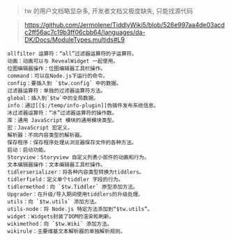 > tw 的用户文档略显杂多, 开发者文档又极度缺失, 只能找源代码

> https://github.com/Jermolene/TiddlyWiki5/blob/526e997aa4de03acdc2ff56ac7c19b3ff06cbb64/languages/da-DK/Docs/ModuleTypes.multids#L9

```
allfilter 运算符：“all”过滤器运算符的子运算符。
动画：动画可以与 RevealWidget 一起使用。
位图编辑器操作：位图编辑器工具栏操作。
command：可以在Node.js下运行的命令。
config：要插入到 `$tw.config` 中的数据。
过滤器运算符：单独的过滤器运算符方法。
global：插入到`$tw`中的全局数据。
info：通过[[$:/temp/info-plugin]]伪插件发布系统信息。
冰过滤器运算符：“冰”过滤器运算符的操作数。
库：通用 JavaScript 模块的通用模块类型。
宏：JavaScript 宏定义。
解析器：不同内容类型的解析器。
保存程序：保存程序处理从浏览器保存文件的各种方法。
启动：启动功能。
Storyview：Storyview 自定义列表小部件的动画和行为。
文本编辑器操作：文本编辑器工具栏操作。
tidlerserializer：将各种内容类型转换为tiddlers。
tidlerfield：定义单个tiddler 字段的行为。
tidlermethod：向 `$tw.Tiddler` 原型添加方法。
Upgrader：在升级/导入期间使用tiddlers的升级处理。
utils：向 `$tw.utils` 添加方法。
utils-node：将 Node.js 特定方法添加到“$tw.utils”。
widget：Widgets封装了DOM的渲染和刷新。
wikimethod：向 `$tw.Wiki` 添加方法。
wikirule：主要维基文本解析器的单独解析规则。
```